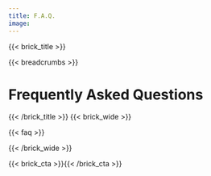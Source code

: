 ```yaml
---
title: F.A.Q.
image:
--- 
```

{{< brick_title >}}

{{< breadcrumbs >}}
# Frequently Asked Questions
{{< /brick_title >}}
{{< brick_wide >}}

{{< faq >}}

{{< /brick_wide >}}

{{< brick_cta >}}{{< /brick_cta >}}